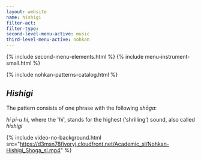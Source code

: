 ```yaml
---
layout: website
name: hishigi
filter-act:
filter-type:
second-level-menu-active: music
third-level-menu-active: nohkan
---
```


{% include second-menu-elements.html %}
{% include menu-instrument-small.html %}

<main class="page-content">
<div class="wrapper sidebar-contents">
  <aside class="sidebar-contents__table">
    {% include nohkan-patterns-catalog.html %}
  </aside>
  <section class="sidebar-contents__section">
  <div class="text-container">
    <h2><em>Hishigi</em></h2>
    <p>The pattern consists of one phrase with the following <em>shōga</em>:</p><p>
<em>hi pi-u hi</em>, where the '<em>hi</em>', stands for the highest (‘shrilling’) sound, also called <em>hishigi</em></p>

{% include video-no-background.html
  src="https://d3msn78fivoryj.cloudfront.net/Academic_sl/Nohkan-Hishigi_Shoga_sl.mp4"
%}
  </div>
  </section>
  </div>
</main>
